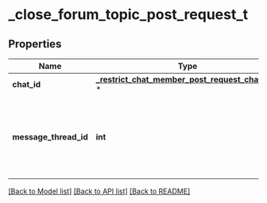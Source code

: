 # _close_forum_topic_post_request_t

## Properties
Name | Type | Description | Notes
------------ | ------------- | ------------- | -------------
**chat_id** | [**_restrict_chat_member_post_request_chat_id_t**](_restrict_chat_member_post_request_chat_id.md) \* |  | 
**message_thread_id** | **int** | Unique identifier for the target message thread of the forum topic | 

[[Back to Model list]](../README.md#documentation-for-models) [[Back to API list]](../README.md#documentation-for-api-endpoints) [[Back to README]](../README.md)


